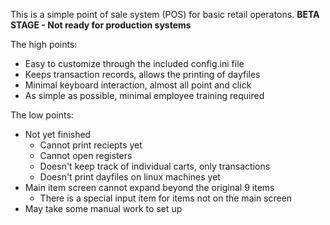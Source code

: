 This is a simple point of sale system (POS) for basic retail operatons.
**BETA STAGE - Not ready for production systems**

The high points:
* Easy to customize through the included config.ini file
* Keeps transaction records, allows the printing of dayfiles
* Minimal keyboard interaction, almost all point and click
* As simple as possible, minimal employee training required

The low points:
* Not yet finished
  * Cannot print reciepts yet
  * Cannot open registers
  * Doesn't keep track of individual carts, only transactions
  * Doesn't print dayfiles on linux machines yet
* Main item screen cannot expand beyond the original 9 items
  * There is a special input item for items not on the main screen
* May take some manual work to set up

